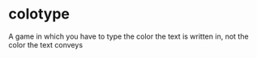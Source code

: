 # colotype
A game in which you have to type the color the text is written in, not the color the text conveys
